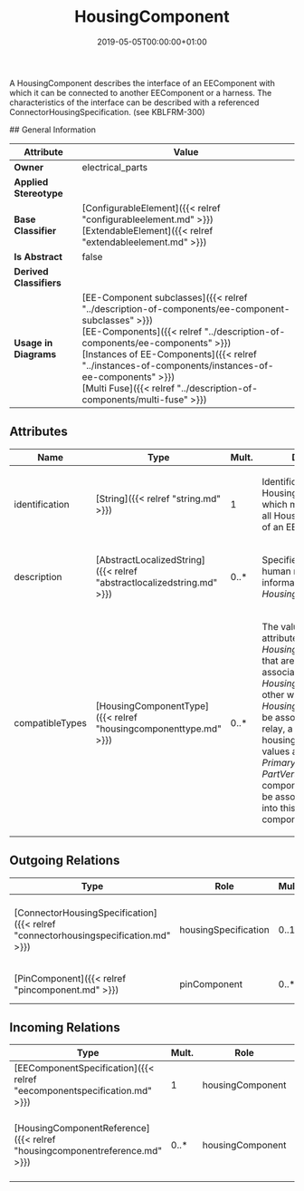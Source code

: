 ﻿---
title: HousingComponent
toc: false
type: specs
date: "2019-05-05T00:00:00+01:00"
draft: false
menu_name: vec120

# Prev/next pager order (if `docs_section_pager` enabled in `params.toml`)
weight: 
---
<html>   <head>     </head>   <body>     <p> A HousingComponent describes the interface of an EEComponent with which it can be connected to another EEComponent or a harness. The characteristics of the interface can be described with a referenced ConnectorHousingSpecification. (see KBLFRM-300)      </p>    </body> </html> 
## General Information

| Attribute               | Value |
|-------------------------|-------|
| **Owner**               | electrical_parts |
| **Applied Stereotype**  |   |
| **Base Classifier**     | [ConfigurableElement]({{< relref "configurableelement.md" >}})<br/> [ExtendableElement]({{< relref "extendableelement.md" >}})<br/>  |
| **Is Abstract**         | false |
| **Derived Classifiers** |   |
| **Usage in Diagrams**   | [EE-Component subclasses]({{< relref "../description-of-components/ee-component-subclasses" >}})<br/> [EE-Components]({{< relref "../description-of-components/ee-components" >}})<br/> [Instances of EE-Components]({{< relref "../instances-of-components/instances-of-ee-components" >}})<br/> [Multi Fuse]({{< relref "../description-of-components/multi-fuse" >}})<br/>  |

## Attributes
|  Name  |  Type  |  Mult.  |  Description  |  Owning Classifier  |
|--------|--------|---------|---------------|--------------|
|identification | [String]({{< relref "string.md" >}}) | 1 | <html><body><p>Identification of the HousingComponent, which must be distinct for all HousingComponents of an EEComponent.  </p></body></html> | [HousingComponent]({{< relref "housingcomponent.md" >}}) |
|description | [AbstractLocalizedString]({{< relref "abstractlocalizedstring.md" >}}) | 0..* | <html>   <head>     </head>   <body>     <p> Specifies additional, human readable information about the <i>HousingComponent</i>.      </p>    </body> </html>  | [HousingComponent]({{< relref "housingcomponent.md" >}}) |
|compatibleTypes | [HousingComponentType]({{< relref "housingcomponenttype.md" >}}) | 0..* | <html>   <head>     </head>   <body>     <p> The values of this attribute define the <i>HousingComponentTypes</i> that are valid to be associated with this <i>HousingComponent.</i> In other word, if this <i>HousingComponent </i>can<i> </i>be associated with a relay, a fuse, a connector housing of a harness. The values are matching the <i>PrimaryPartType</i> of the <i>PartVersion</i> of the component that should be associated (plugged) into this housing component.      </p>    </body> </html>  | [HousingComponent]({{< relref "housingcomponent.md" >}}) |

## Outgoing Relations
|    Type  |   Role   |   Mult.   |   Mult.   |   Description   |
|----------|----------|-----------|-----------|-----------------|
| [ConnectorHousingSpecification]({{< relref "connectorhousingspecification.md" >}}) | housingSpecification | 0..1 | 0..* | References the ConnectorHousingSpecification that is describing the connector interface of the HousingComponent (e.g. Slots, Cavities, Design, Coding).  |
| [PinComponent]({{< relref "pincomponent.md" >}}) | pinComponent | 0..* | 1 | Specifies the PinComponents of HousingComponent.   (see KBLFRM-300)  |
##  Incoming Relations
|    Type  |   Mult.  |   Role    |   Mult.   |   Description  |
|----------|----------|-----------|-----------|----------------|
| [EEComponentSpecification]({{< relref "eecomponentspecification.md" >}}) | 1 | housingComponent | 0..* | Specifies the available connector interfaces of the EEComponent.   |
| [HousingComponentReference]({{< relref "housingcomponentreference.md" >}}) | 0..* | housingComponent | 1 | Points to the HousingComponent referenced by the HousingComponent reference.  (KBLFRM-401)  |
